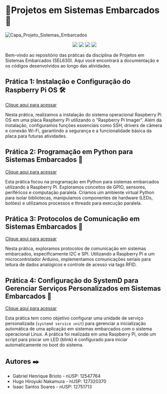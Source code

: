 # 🐧Projetos em Sistemas Embarcados🍓

![Capa_Projeto_Sistemas_Embarcados](https://github.com/user-attachments/assets/c564049a-3c1d-4dca-9478-c2fd31279563)

<p align="center">
<img src="https://img.shields.io/github/license/ISS2718/Praticas_de_Projetos_em_Sistemas_Embarcados"/>
<img src="https://img.shields.io/badge/Language-Python-ffd343"/>
<img src="https://img.shields.io/badge/Language-C/C++-3186a0"/>
<img src="https://img.shields.io/badge/OS-PiOS-E30B5C"/>
</p>

Bem-vindo ao repositório das práticas da disciplina de Projetos em Sistemas Embarcados (SEL630). Aqui você encontrará a documentação e os códigos desenvolvidos ao longo das atividades.

## Prática 1: Instalação e Configuração do Raspberry Pi OS 🛠️
[Clique aqui para acessar](./Pratica_1/)

Nesta prática, realizamos a instalação do sistema operacional Raspberry Pi OS em uma placa Raspberry Pi utilizando o "Raspberry Pi Imager". Além da instalação, configuramos funções essenciais como SSH, drivers de câmera e conexão Wi-Fi, garantindo a segurança e a funcionalidade básica da placa para futuras atividades.

## Prática 2: Programação em Python para Sistemas Embarcados 🐍
[Clique aqui para acessar](./Pratica_2/)

Esta prática focou na programação em Python para sistemas embarcados utilizando a Raspberry Pi. Exploramos conceitos de GPIO, sensores, periféricos e computação paralela. Criamos um ambiente virtual Python para isolar bibliotecas, manipulamos componentes de hardware (LEDs, botões) e utilizamos processos e threads para execução paralela.

## Prática 3: Protocolos de Comunicação em Sistemas Embarcados 🔗
[Clique aqui para acessar](./Pratica_3/)

Nesta prática, exploramos protocolos de comunicação em sistemas embarcados, especificamente I2C e SPI. Utilizando a Raspberry Pi e um microcontrolador Arduino, implementamos comunicações seriais para leitura de dados analógicos e controle de acesso via tags RFID.

## Prática 4: Configuração do SystemD para Gerenciar Serviços Personalizados em Sistemas Embarcados 🐧
[Clique aqui para acessar](./Pratica_4/)

Esta prática tem como objetivo configurar uma unidade de serviço personalizada (`systemd service unit`) para gerenciar a inicialização automática de uma aplicação em sistemas embarcados com o sistema operacional Linux. A prática foi realizada em uma Raspberry Pi, onde um script para piscar um LED (blink) é configurado para iniciar automaticamente no boot do sistema.

## Autores ✒️
- Gabriel Henrique Brioto - nUSP: 12547764
- Hugo Hiroyuki Nakamura - nUSP: 127320370
- Isaac Santos Soares - nUSP: 12751713